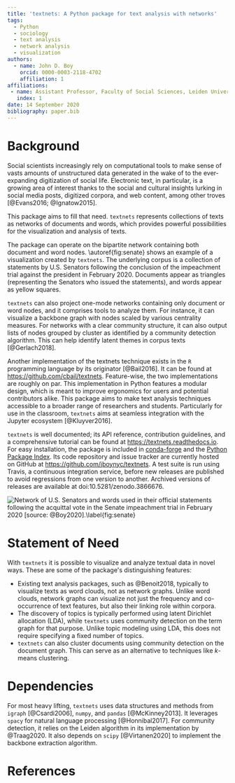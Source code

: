 ```yaml
---
title: 'textnets: A Python package for text analysis with networks'
tags:
  - Python
  - sociology
  - text analysis
  - network analysis
  - visualization
authors:
  - name: John D. Boy
    orcid: 0000-0003-2118-4702
    affiliation: 1
affiliations:
 - name: Assistant Professor, Faculty of Social Sciences, Leiden University
   index: 1
date: 14 September 2020
bibliography: paper.bib
---
```


# Background

Social scientists increasingly rely on computational tools to make sense of
vasts amounts of unstructured data generated in the wake of to the
ever-expanding digitization of social life. Electronic text, in particular, is
a growing area of interest thanks to the social and cultural insights lurking
in social media posts, digitized corpora, and web content, among other troves
[@Evans2016; @Ignatow2015].

This package aims to fill that need. `textnets` represents collections of texts
as networks of documents and words, which provides powerful possibilities for
the visualization and analysis of texts.

The package can operate on the bipartite network containing both document and
word nodes. \autoref{fig:senate} shows an example of a visualization
created by `textnets`. The underlying corpus is a collection of statements by
U.S. Senators following the conclusion of the impeachment trial against the
president in February 2020. Documents appear as triangles (representing the
Senators who issued the statements), and words appear as yellow squares.

`textnets` can also project one-mode networks containing only document or word
nodes, and it comprises tools to analyze them. For instance, it can visualize a
backbone graph with nodes scaled by various centrality measures. For networks
with a clear community structure, it can also output lists of nodes grouped by
cluster as identified by a community detection algorithm. This can help
identify latent themes in corpus texts [@Gerlach2018].

Another implementation of the textnets technique exists in the `R` programming
language by its originator [@Bail2016]. It can be found at
<https://github.com/cbail/textnets>. Feature-wise, the two implementations are
roughly on par. This implementation in Python features a modular design, which
is meant to improve ergonomics for users and potential contributors alike. This
package aims to make text analysis techniques accessible to a broader range of
researchers and students. Particularly for use in the classroom, `textnets`
aims at seamless integration with the Jupyter ecosystem [@Kluyver2016].

`textnets` is well documented; its API reference, contribution guidelines, and
a comprehensive tutorial can be found at <https://textnets.readthedocs.io>. For
easy installation, the package is included in [conda-forge][] and the [Python
Package Index][]. Its code repository and issue tracker are currently hosted
on GitHub at <https://github.com/jboynyc/textnets>. A test suite is run using
Travis, a continuous integration service, before new releases are published to
avoid regressions from one version to another. Archived versions of releases
are available at doi:10.5281/zenodo.3866676.

[conda-forge]: https://anaconda.org/conda-forge/textnets
[Python Package Index]: https://pypi.org/project/textnets/

![Network of U.S. Senators and words used in their official statements
following the acquittal vote in the Senate impeachment trial in February
2020 [source: @Boy2020].\label{fig:senate}](impeachment-statements.png)

# Statement of Need

With `textnets` it is possible to visualize and analyze textual data in novel
ways. These are some of the package's distinguishing features:

- Existing text analysis packages, such as @Benoit2018, typically to visualize
  texts as word clouds, not as network graphs. Unlike word clouds, network
  graphs can visualize not just the frequency and co-occurrence of text
  features, but also their linking role within corpora.
- The discovery of topics is typically performed using latent Dirichlet
  allocation (LDA), while `textnets` uses community detection on the term graph
  for that purpose. Unlike topic modeling using LDA, this does not require
  specifying a fixed number of topics.
- `textnets` can also cluster documents using community detection on the
  document graph. This can serve as an alternative to techniques like $k$-means
  clustering.

# Dependencies

For most heavy lifting, `textnets` uses data structures and methods from
`igraph` [@Csardi2006], `numpy`, and `pandas` [@McKinney2013]. It leverages
`spacy` for natural language processing [@Honnibal2017]. For community
detection, it relies on the Leiden algorithm in its implementation by
@Traag2020. It also depends on `scipy` [@Virtanen2020] to implement the
backbone extraction algorithm.

# References
